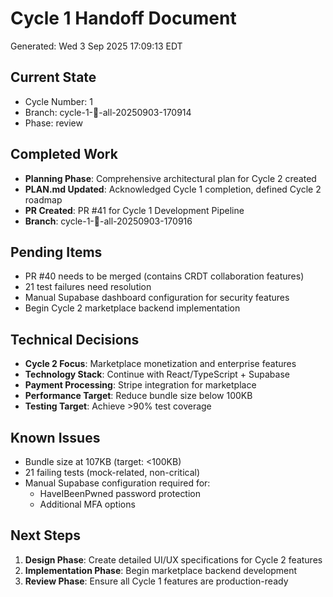 # Cycle 1 Handoff Document

Generated: Wed  3 Sep 2025 17:09:13 EDT

## Current State
- Cycle Number: 1
- Branch: cycle-1-🎯-all-20250903-170914
- Phase: review

## Completed Work
- **Planning Phase**: Comprehensive architectural plan for Cycle 2 created
- **PLAN.md Updated**: Acknowledged Cycle 1 completion, defined Cycle 2 roadmap
- **PR Created**: PR #41 for Cycle 1 Development Pipeline
- **Branch**: cycle-1-🎯-all-20250903-170916

## Pending Items
- PR #40 needs to be merged (contains CRDT collaboration features)
- 21 test failures need resolution
- Manual Supabase dashboard configuration for security features
- Begin Cycle 2 marketplace backend implementation

## Technical Decisions
- **Cycle 2 Focus**: Marketplace monetization and enterprise features
- **Technology Stack**: Continue with React/TypeScript + Supabase
- **Payment Processing**: Stripe integration for marketplace
- **Performance Target**: Reduce bundle size below 100KB
- **Testing Target**: Achieve >90% test coverage

## Known Issues
- Bundle size at 107KB (target: <100KB)
- 21 failing tests (mock-related, non-critical)
- Manual Supabase configuration required for:
  - HaveIBeenPwned password protection
  - Additional MFA options

## Next Steps
1. **Design Phase**: Create detailed UI/UX specifications for Cycle 2 features
2. **Implementation Phase**: Begin marketplace backend development
3. **Review Phase**: Ensure all Cycle 1 features are production-ready

